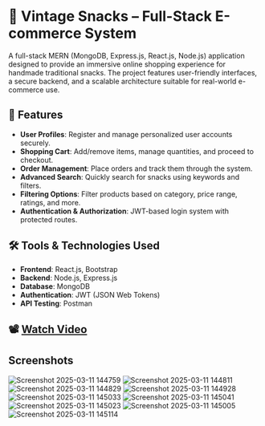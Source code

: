 # 🍘 Vintage Snacks – Full-Stack E-commerce System

A full-stack MERN (MongoDB, Express.js, React.js, Node.js) application designed to provide an immersive online shopping experience for handmade traditional snacks. The project features user-friendly interfaces, a secure backend, and a scalable architecture suitable for real-world e-commerce use.

## 🚀 Features

- **User Profiles**: Register and manage personalized user accounts securely.
- **Shopping Cart**: Add/remove items, manage quantities, and proceed to checkout.
- **Order Management**: Place orders and track them through the system.
- **Advanced Search**: Quickly search for snacks using keywords and filters.
- **Filtering Options**: Filter products based on category, price range, ratings, and more.
- **Authentication & Authorization**: JWT-based login system with protected routes.

## 🛠️ Tools & Technologies Used

- **Frontend**: React.js, Bootstrap
- **Backend**: Node.js, Express.js
- **Database**: MongoDB
- **Authentication**: JWT (JSON Web Tokens)
- **API Testing**: Postman

## 📽️ [Watch Video](https://www.youtube.com/watch?v=Cnfzt3XthYs)

## Screenshots
![Screenshot 2025-03-11 144759](https://github.com/user-attachments/assets/ecab5db3-8d10-4fe2-83f5-f923b58f948e)
![Screenshot 2025-03-11 144811](https://github.com/user-attachments/assets/ad921901-ca6c-41e6-bff4-216f51422363)
![Screenshot 2025-03-11 144829](https://github.com/user-attachments/assets/f050afac-a2a6-463e-9fd0-4f657ef66ce9)
![Screenshot 2025-03-11 144928](https://github.com/user-attachments/assets/d5596aa7-5bd8-45e7-a22c-a256c05effb6)
![Screenshot 2025-03-11 145033](https://github.com/user-attachments/assets/186cb88c-c703-4c48-816f-cb7305c38907)
![Screenshot 2025-03-11 145041](https://github.com/user-attachments/assets/57ab70c1-d9a6-4664-934a-fa83adf32a95)
![Screenshot 2025-03-11 145023](https://github.com/user-attachments/assets/6a89c394-d2a8-4869-be74-e91d1ecb6817)
![Screenshot 2025-03-11 145005](https://github.com/user-attachments/assets/58a7b52b-a093-464c-96f6-71620c8eceb5)
![Screenshot 2025-03-11 145114](https://github.com/user-attachments/assets/8746f272-0b9d-41d1-8bf7-63d43c13db6b)
